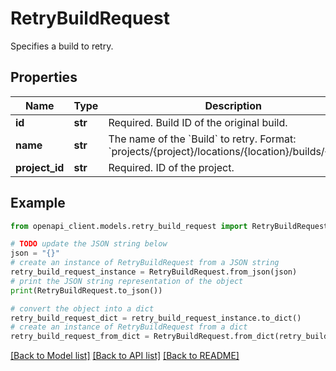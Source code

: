 # RetryBuildRequest

Specifies a build to retry.

## Properties

Name | Type | Description | Notes
------------ | ------------- | ------------- | -------------
**id** | **str** | Required. Build ID of the original build. | [optional] 
**name** | **str** | The name of the &#x60;Build&#x60; to retry. Format: &#x60;projects/{project}/locations/{location}/builds/{build}&#x60; | [optional] 
**project_id** | **str** | Required. ID of the project. | [optional] 

## Example

```python
from openapi_client.models.retry_build_request import RetryBuildRequest

# TODO update the JSON string below
json = "{}"
# create an instance of RetryBuildRequest from a JSON string
retry_build_request_instance = RetryBuildRequest.from_json(json)
# print the JSON string representation of the object
print(RetryBuildRequest.to_json())

# convert the object into a dict
retry_build_request_dict = retry_build_request_instance.to_dict()
# create an instance of RetryBuildRequest from a dict
retry_build_request_from_dict = RetryBuildRequest.from_dict(retry_build_request_dict)
```
[[Back to Model list]](../README.md#documentation-for-models) [[Back to API list]](../README.md#documentation-for-api-endpoints) [[Back to README]](../README.md)


